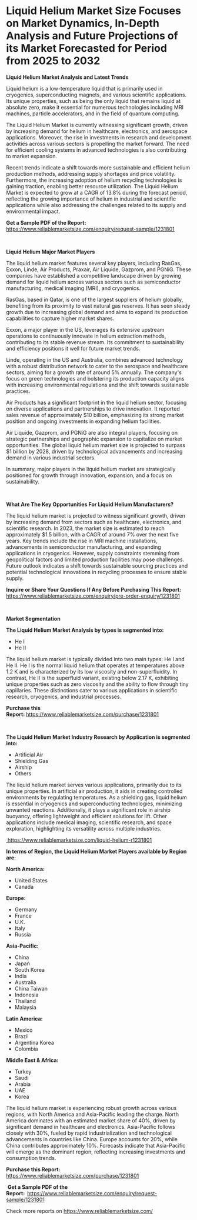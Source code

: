 <p><h1>Liquid Helium Market Size Focuses on Market Dynamics, In-Depth Analysis and Future Projections of its Market Forecasted for Period from 2025 to 2032</h1></p><p><strong>Liquid Helium Market Analysis and Latest Trends</strong></p>
<p><p>Liquid helium is a low-temperature liquid that is primarily used in cryogenics, superconducting magnets, and various scientific applications. Its unique properties, such as being the only liquid that remains liquid at absolute zero, make it essential for numerous technologies including MRI machines, particle accelerators, and in the field of quantum computing. </p><p>The Liquid Helium Market is currently witnessing significant growth, driven by increasing demand for helium in healthcare, electronics, and aerospace applications. Moreover, the rise in investments in research and development activities across various sectors is propelling the market forward. The need for efficient cooling systems in advanced technologies is also contributing to market expansion.</p><p>Recent trends indicate a shift towards more sustainable and efficient helium production methods, addressing supply shortages and price volatility. Furthermore, the increasing adoption of helium recycling technologies is gaining traction, enabling better resource utilization. The Liquid Helium Market is expected to grow at a CAGR of 13.8% during the forecast period, reflecting the growing importance of helium in industrial and scientific applications while also addressing the challenges related to its supply and environmental impact.</p></p>
<p><strong>Get a Sample PDF of the Report:&nbsp;</strong> <a href="https://www.reliablemarketsize.com/enquiry/request-sample/1231801?utm_campaign=3536&utm_medium=2&utm_source=Github&utm_content=ia&utm_term=02042025&utm_id=liquid-helium">https://www.reliablemarketsize.com/enquiry/request-sample/1231801</a></p>
<p>&nbsp;</p>
<p><strong>Liquid Helium Major Market Players</strong></p>
<p><p>The liquid helium market features several key players, including RasGas, Exxon, Linde, Air Products, Praxair, Air Liquide, Gazprom, and PGNiG. These companies have established a competitive landscape driven by growing demand for liquid helium across various sectors such as semiconductor manufacturing, medical imaging (MRI), and cryogenics.</p><p>RasGas, based in Qatar, is one of the largest suppliers of helium globally, benefiting from its proximity to vast natural gas reserves. It has seen steady growth due to increasing global demand and aims to expand its production capabilities to capture higher market shares.</p><p>Exxon, a major player in the US, leverages its extensive upstream operations to continuously innovate in helium extraction methods, contributing to its stable revenue stream. Its commitment to sustainability and efficiency positions it well for future market trends.</p><p>Linde, operating in the US and Australia, combines advanced technology with a robust distribution network to cater to the aerospace and healthcare sectors, aiming for a growth rate of around 5% annually. The company's focus on green technologies and bolstering its production capacity aligns with increasing environmental regulations and the shift towards sustainable practices.</p><p>Air Products has a significant footprint in the liquid helium sector, focusing on diverse applications and partnerships to drive innovation. It reported sales revenue of approximately $10 billion, emphasizing its strong market position and ongoing investments in expanding helium facilities.</p><p>Air Liquide, Gazprom, and PGNiG are also integral players, focusing on strategic partnerships and geographic expansion to capitalize on market opportunities. The global liquid helium market size is projected to surpass $1 billion by 2028, driven by technological advancements and increasing demand in various industrial sectors. </p><p>In summary, major players in the liquid helium market are strategically positioned for growth through innovation, expansion, and a focus on sustainability.</p></p>
<p>&nbsp;</p>
<p><strong>What Are The Key Opportunities For Liquid Helium Manufacturers?</strong></p>
<p><p>The liquid helium market is projected to witness significant growth, driven by increasing demand from sectors such as healthcare, electronics, and scientific research. In 2023, the market size is estimated to reach approximately $1.5 billion, with a CAGR of around 7% over the next five years. Key trends include the rise in MRI machine installations, advancements in semiconductor manufacturing, and expanding applications in cryogenics. However, supply constraints stemming from geopolitical factors and limited production facilities may pose challenges. Future outlook indicates a shift towards sustainable sourcing practices and potential technological innovations in recycling processes to ensure stable supply.</p></p>
<p><strong>Inquire or Share Your Questions If Any Before Purchasing This Report:</strong> <a href="https://www.reliablemarketsize.com/enquiry/pre-order-enquiry/1231801?utm_campaign=3536&utm_medium=2&utm_source=Github&utm_content=ia&utm_term=02042025&utm_id=liquid-helium">https://www.reliablemarketsize.com/enquiry/pre-order-enquiry/1231801</a></p>
<p>&nbsp;</p>
<p><strong>Market Segmentation</strong></p>
<p><strong>The Liquid Helium Market Analysis by types is segmented into:</strong></p>
<p><ul><li>He I</li><li>He II</li></ul></p>
<p><p>The liquid helium market is typically divided into two main types: He I and He II. He I is the normal liquid helium that operates at temperatures above 1.2 K and is characterized by its low viscosity and non-superfluidity. In contrast, He II is the superfluid variant, existing below 2.17 K, exhibiting unique properties such as zero viscosity and the ability to flow through tiny capillaries. These distinctions cater to various applications in scientific research, cryogenics, and industrial processes.</p></p>
<p><strong>Purchase this Report:&nbsp;</strong><a href="https://www.reliablemarketsize.com/purchase/1231801?utm_campaign=3536&utm_medium=2&utm_source=Github&utm_content=ia&utm_term=02042025&utm_id=liquid-helium">https://www.reliablemarketsize.com/purchase/1231801</a></p>
<p>&nbsp;</p>
<p><strong>The Liquid Helium Market Industry Research by Application is segmented into:</strong></p>
<p><ul><li>Artificial Air</li><li>Shielding Gas</li><li>Airship</li><li>Others</li></ul></p>
<p><p>The liquid helium market serves various applications, primarily due to its unique properties. In artificial air production, it aids in creating controlled environments by regulating temperatures. As a shielding gas, liquid helium is essential in cryogenics and superconducting technologies, minimizing unwanted reactions. Additionally, it plays a significant role in airship buoyancy, offering lightweight and efficient solutions for lift. Other applications include medical imaging, scientific research, and space exploration, highlighting its versatility across multiple industries.</p></p>
<p><a href="https://www.reliablemarketsize.com/liquid-helium-r1231801?utm_campaign=3536&utm_medium=2&utm_source=Github&utm_content=ia&utm_term=02042025&utm_id=liquid-helium">&nbsp;https://www.reliablemarketsize.com/liquid-helium-r1231801</a></p>
<p><strong>In terms of Region, the Liquid Helium Market Players available by Region are:</strong></p>
<p>
    <p> <strong> North America: </strong>
        <ul>
            <li>United States</li>
            <li>Canada</li>
        </ul>
        </p> 
    <p> <strong> Europe: </strong>
        <ul>
            <li>Germany</li>
            <li>France</li>
            <li>U.K.</li>
            <li>Italy</li>
            <li>Russia</li>
        </ul>
        </p> 
    <p> <strong> Asia-Pacific: </strong>
        <ul>
            <li>China</li>
            <li>Japan</li>
            <li>South Korea</li>
            <li>India</li>
            <li>Australia</li>
            <li>China Taiwan</li>
            <li>Indonesia</li>
            <li>Thailand</li>
            <li>Malaysia</li>
        </ul>
        </p> 
    <p> <strong> Latin America: </strong>
        <ul>
            <li>Mexico</li>
            <li>Brazil</li>
            <li>Argentina Korea</li>
            <li>Colombia</li>
        </ul>
        </p> 
    <p> <strong> Middle East & Africa: </strong>
        <ul>
            <li>Turkey</li>
            <li>Saudi</li>
            <li>Arabia</li>
            <li>UAE</li>
            <li>Korea</li>
        </ul>
    </p>
    </p>
<p><p>The liquid helium market is experiencing robust growth across various regions, with North America and Asia-Pacific leading the charge. North America dominates with an estimated market share of 40%, driven by significant demand in healthcare and electronics. Asia-Pacific follows closely with 30%, fueled by rapid industrialization and technological advancements in countries like China. Europe accounts for 20%, while China contributes approximately 10%. Forecasts indicate that Asia-Pacific will emerge as the dominant region, reflecting increasing investments and consumption trends.</p></p>
<p><strong>Purchase this Report: </strong><a href="https://www.reliablemarketsize.com/purchase/1231801?utm_campaign=3536&utm_medium=2&utm_source=Github&utm_content=ia&utm_term=02042025&utm_id=liquid-helium">https://www.reliablemarketsize.com/purchase/1231801</a></p>
<p>&nbsp;<strong>Get a Sample PDF of the Report:&nbsp;&nbsp;</strong><a href="https://www.reliablemarketsize.com/enquiry/request-sample/1231801?utm_campaign=3536&utm_medium=2&utm_source=Github&utm_content=ia&utm_term=02042025&utm_id=liquid-helium">https://www.reliablemarketsize.com/enquiry/request-sample/1231801</a></p>
<p><strong></strong></p>
<p>Check more reports on <a href="https://www.reliablemarketsize.com/?utm_campaign=3536&utm_medium=2&utm_source=Github&utm_content=ia&utm_term=02042025&utm_id=liquid-helium">https://www.reliablemarketsize.com/</a></p>